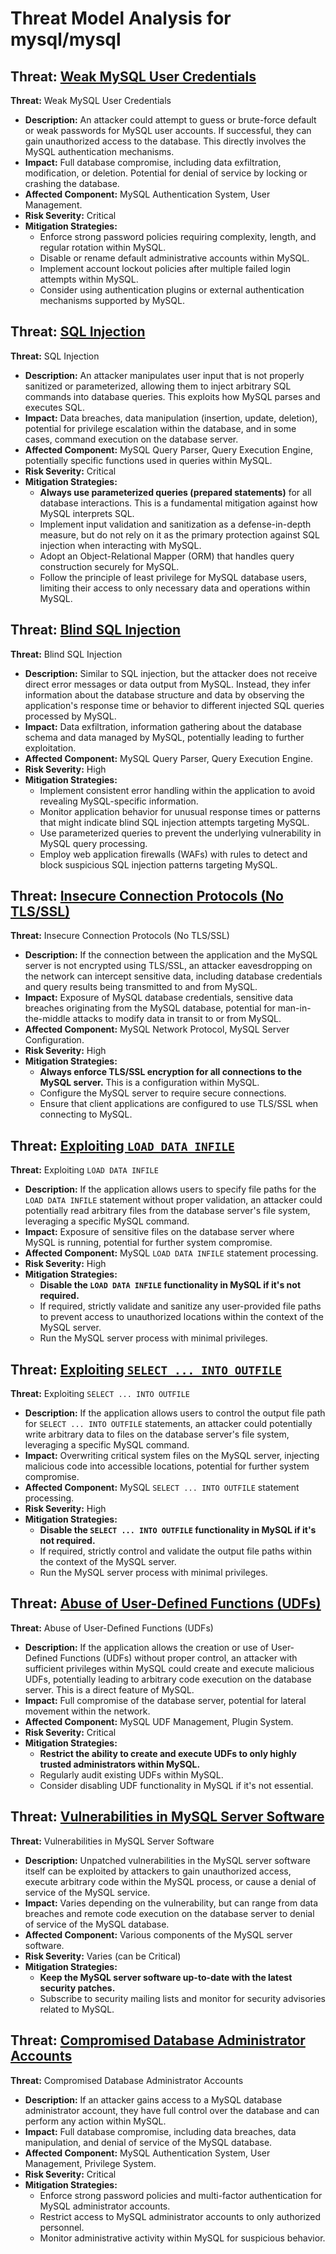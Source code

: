 # Threat Model Analysis for mysql/mysql

## Threat: [Weak MySQL User Credentials](./threats/weak_mysql_user_credentials.md)

**Threat:** Weak MySQL User Credentials

*   **Description:** An attacker could attempt to guess or brute-force default or weak passwords for MySQL user accounts. If successful, they can gain unauthorized access to the database. This directly involves the MySQL authentication mechanisms.
*   **Impact:** Full database compromise, including data exfiltration, modification, or deletion. Potential for denial of service by locking or crashing the database.
*   **Affected Component:** MySQL Authentication System, User Management.
*   **Risk Severity:** Critical
*   **Mitigation Strategies:**
    *   Enforce strong password policies requiring complexity, length, and regular rotation within MySQL.
    *   Disable or rename default administrative accounts within MySQL.
    *   Implement account lockout policies after multiple failed login attempts within MySQL.
    *   Consider using authentication plugins or external authentication mechanisms supported by MySQL.

## Threat: [SQL Injection](./threats/sql_injection.md)

**Threat:** SQL Injection

*   **Description:** An attacker manipulates user input that is not properly sanitized or parameterized, allowing them to inject arbitrary SQL commands into database queries. This exploits how MySQL parses and executes SQL.
*   **Impact:** Data breaches, data manipulation (insertion, update, deletion), potential for privilege escalation within the database, and in some cases, command execution on the database server.
*   **Affected Component:** MySQL Query Parser, Query Execution Engine, potentially specific functions used in queries within MySQL.
*   **Risk Severity:** Critical
*   **Mitigation Strategies:**
    *   **Always use parameterized queries (prepared statements)** for all database interactions. This is a fundamental mitigation against how MySQL interprets SQL.
    *   Implement input validation and sanitization as a defense-in-depth measure, but do not rely on it as the primary protection against SQL injection when interacting with MySQL.
    *   Adopt an Object-Relational Mapper (ORM) that handles query construction securely for MySQL.
    *   Follow the principle of least privilege for MySQL database users, limiting their access to only necessary data and operations within MySQL.

## Threat: [Blind SQL Injection](./threats/blind_sql_injection.md)

**Threat:** Blind SQL Injection

*   **Description:** Similar to SQL injection, but the attacker does not receive direct error messages or data output from MySQL. Instead, they infer information about the database structure and data by observing the application's response time or behavior to different injected SQL queries processed by MySQL.
*   **Impact:** Data exfiltration, information gathering about the database schema and data managed by MySQL, potentially leading to further exploitation.
*   **Affected Component:** MySQL Query Parser, Query Execution Engine.
*   **Risk Severity:** High
*   **Mitigation Strategies:**
    *   Implement consistent error handling within the application to avoid revealing MySQL-specific information.
    *   Monitor application behavior for unusual response times or patterns that might indicate blind SQL injection attempts targeting MySQL.
    *   Use parameterized queries to prevent the underlying vulnerability in MySQL query processing.
    *   Employ web application firewalls (WAFs) with rules to detect and block suspicious SQL injection patterns targeting MySQL.

## Threat: [Insecure Connection Protocols (No TLS/SSL)](./threats/insecure_connection_protocols__no_tlsssl_.md)

**Threat:** Insecure Connection Protocols (No TLS/SSL)

*   **Description:** If the connection between the application and the MySQL server is not encrypted using TLS/SSL, an attacker eavesdropping on the network can intercept sensitive data, including database credentials and query results being transmitted to and from MySQL.
*   **Impact:** Exposure of MySQL database credentials, sensitive data breaches originating from the MySQL database, potential for man-in-the-middle attacks to modify data in transit to or from MySQL.
*   **Affected Component:** MySQL Network Protocol, MySQL Server Configuration.
*   **Risk Severity:** High
*   **Mitigation Strategies:**
    *   **Always enforce TLS/SSL encryption for all connections to the MySQL server.** This is a configuration within MySQL.
    *   Configure the MySQL server to require secure connections.
    *   Ensure that client applications are configured to use TLS/SSL when connecting to MySQL.

## Threat: [Exploiting `LOAD DATA INFILE`](./threats/exploiting__load_data_infile_.md)

**Threat:** Exploiting `LOAD DATA INFILE`

*   **Description:** If the application allows users to specify file paths for the `LOAD DATA INFILE` statement without proper validation, an attacker could potentially read arbitrary files from the database server's file system, leveraging a specific MySQL command.
*   **Impact:** Exposure of sensitive files on the database server where MySQL is running, potential for further system compromise.
*   **Affected Component:** MySQL `LOAD DATA INFILE` statement processing.
*   **Risk Severity:** High
*   **Mitigation Strategies:**
    *   **Disable the `LOAD DATA INFILE` functionality in MySQL if it's not required.**
    *   If required, strictly validate and sanitize any user-provided file paths to prevent access to unauthorized locations within the context of the MySQL server.
    *   Run the MySQL server process with minimal privileges.

## Threat: [Exploiting `SELECT ... INTO OUTFILE`](./threats/exploiting__select_____into_outfile_.md)

**Threat:** Exploiting `SELECT ... INTO OUTFILE`

*   **Description:** If the application allows users to control the output file path for `SELECT ... INTO OUTFILE` statements, an attacker could potentially write arbitrary data to files on the database server's file system, leveraging a specific MySQL command.
*   **Impact:** Overwriting critical system files on the MySQL server, injecting malicious code into accessible locations, potential for further system compromise.
*   **Affected Component:** MySQL `SELECT ... INTO OUTFILE` statement processing.
*   **Risk Severity:** High
*   **Mitigation Strategies:**
    *   **Disable the `SELECT ... INTO OUTFILE` functionality in MySQL if it's not required.**
    *   If required, strictly control and validate the output file paths within the context of the MySQL server.
    *   Run the MySQL server process with minimal privileges.

## Threat: [Abuse of User-Defined Functions (UDFs)](./threats/abuse_of_user-defined_functions__udfs_.md)

**Threat:** Abuse of User-Defined Functions (UDFs)

*   **Description:** If the application allows the creation or use of User-Defined Functions (UDFs) without proper control, an attacker with sufficient privileges within MySQL could create and execute malicious UDFs, potentially leading to arbitrary code execution on the database server. This is a direct feature of MySQL.
*   **Impact:** Full compromise of the database server, potential for lateral movement within the network.
*   **Affected Component:** MySQL UDF Management, Plugin System.
*   **Risk Severity:** Critical
*   **Mitigation Strategies:**
    *   **Restrict the ability to create and execute UDFs to only highly trusted administrators within MySQL.**
    *   Regularly audit existing UDFs within MySQL.
    *   Consider disabling UDF functionality in MySQL if it's not essential.

## Threat: [Vulnerabilities in MySQL Server Software](./threats/vulnerabilities_in_mysql_server_software.md)

**Threat:** Vulnerabilities in MySQL Server Software

*   **Description:** Unpatched vulnerabilities in the MySQL server software itself can be exploited by attackers to gain unauthorized access, execute arbitrary code within the MySQL process, or cause a denial of service of the MySQL service.
*   **Impact:** Varies depending on the vulnerability, but can range from data breaches and remote code execution on the database server to denial of service of the MySQL database.
*   **Affected Component:** Various components of the MySQL server software.
*   **Risk Severity:** Varies (can be Critical)
*   **Mitigation Strategies:**
    *   **Keep the MySQL server software up-to-date with the latest security patches.**
    *   Subscribe to security mailing lists and monitor for security advisories related to MySQL.

## Threat: [Compromised Database Administrator Accounts](./threats/compromised_database_administrator_accounts.md)

**Threat:** Compromised Database Administrator Accounts

*   **Description:** If an attacker gains access to a MySQL database administrator account, they have full control over the database and can perform any action within MySQL.
*   **Impact:** Full database compromise, including data breaches, data manipulation, and denial of service of the MySQL database.
*   **Affected Component:** MySQL Authentication System, User Management, Privilege System.
*   **Risk Severity:** Critical
*   **Mitigation Strategies:**
    *   Enforce strong password policies and multi-factor authentication for MySQL administrator accounts.
    *   Restrict access to MySQL administrator accounts to only authorized personnel.
    *   Monitor administrative activity within MySQL for suspicious behavior.


